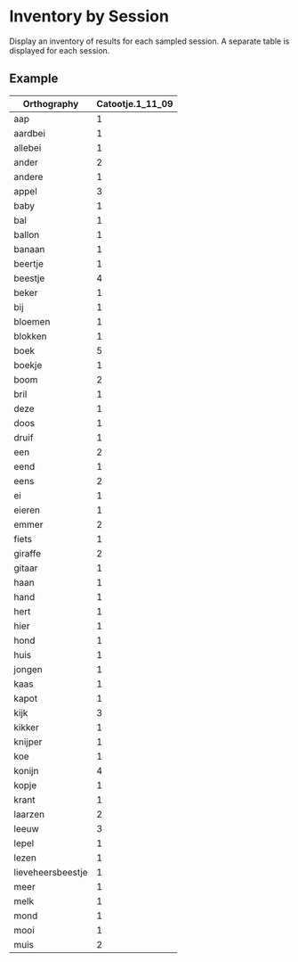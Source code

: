 # Inventory by Session

Display an inventory of results for each sampled session. A separate table is displayed for each session.

## Example

| Orthography | Catootje.1_11_09 |
| --- | --- |
| aap | 1 |
| aardbei | 1 |
| allebei | 1 |
| ander | 2 |
| andere | 1 |
| appel | 3 |
| baby | 1 |
| bal | 1 |
| ballon | 1 |
| banaan | 1 |
| beertje | 1 |
| beestje | 4 |
| beker | 1 |
| bij | 1 |
| bloemen | 1 |
| blokken | 1 |
| boek | 5 |
| boekje | 1 |
| boom | 2 |
| bril | 1 |
| deze | 1 |
| doos | 1 |
| druif | 1 |
| een | 2 |
| eend | 1 |
| eens | 2 |
| ei | 1 |
| eieren | 1 |
| emmer | 2 |
| fiets | 1 |
| giraffe | 2 |
| gitaar | 1 |
| haan | 1 |
| hand | 1 |
| hert | 1 |
| hier | 1 |
| hond | 1 |
| huis | 1 |
| jongen | 1 |
| kaas | 1 |
| kapot | 1 |
| kijk | 3 |
| kikker | 1 |
| knijper | 1 |
| koe | 1 |
| konijn | 4 |
| kopje | 1 |
| krant | 1 |
| laarzen | 2 |
| leeuw | 3 |
| lepel | 1 |
| lezen | 1 |
| lieveheersbeestje | 1 |
| meer | 1 |
| melk | 1 |
| mond | 1 |
| mooi | 1 |
| muis | 2 |

